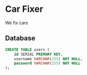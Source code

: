# Car Fixer
We fix cars

## Database

```sql
CREATE TABLE users (
    id SERIAL PRIMARY KEY,
    username VARCHAR(255) NOT NULL,
    password VARCHAR(255) NOT NULL
);
```